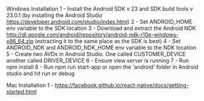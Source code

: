 Windows Installation
1 - Install the Android SDK v 23 and SDK build tools v 23.0.1 (by installing the Android Studio https://developer.android.com/studio/index.html)
2 - Set ANDROID_HOME env variable to the SDK location
3 - Download and extract the Android NDK http://dl.google.com/android/repository/android-ndk-r10e-windows-x86_64.zip (extracting it to the same place as the SDK is best)
4 - Set ANDROID_NDK and ANDROID_NDK_HOME env variable to the NDK location
5 - Create two AVDs in Android Studio. One called CUSTOMER_DEVICE another called DRIVER_DEVICE
6 - Ensure view server is running
7 - Run npm install
8 - Run npm run start-app or open the 'android' folder in Android studio and hit run or debug

Mac Installation
1 - https://facebook.github.io/react-native/docs/getting-started.html
